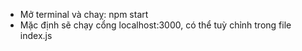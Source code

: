 - Mở terminal và chaỵ: npm start
- Mặc định sẽ chạy cổng localhost:3000, có thể tuỳ chỉnh trong file index.js